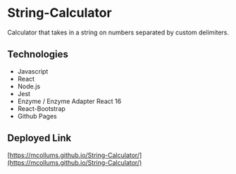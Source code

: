 # String-Calculator
Calculator that takes in a string on numbers separated by custom delimiters.

## Technologies
- Javascript
- React
- Node.js
- Jest
- Enzyme / Enzyme Adapter React 16
- React-Bootstrap 
- Github Pages

## Deployed Link
[https://mcollums.github.io/String-Calculator/](https://mcollums.github.io/String-Calculator/)
